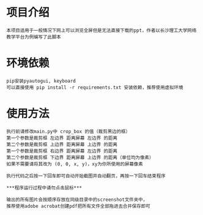 
# 项目介绍
    本项目适用于一般情况下网上可以浏览全屏但是无法直接下载的ppt，作者以长沙理工大学网络教学平台为例编写了此脚本
 
# 环境依赖
    pip安装pyautogui, keyboard
    可以直接使用 pip install -r requirements.txt 安装依赖，推荐使用虚拟环境

# 使用方法
    执行前请修改main.py中 crop_box 的值（裁剪黑边的框）
    第一个参数是裁剪框 左边界 距离屏幕 左边界 的距离
    第二个参数是裁剪框 上边界 距离屏幕 上边界 的距离
    第一个参数是裁剪框 右边界 距离屏幕 左边界 的距离
    第二个参数是裁剪框 下边界 距离屏幕 上边界 的距离（单位均为像素）
    如果不需要请将其改为 (0, 0, x, y)，xy为你所使用的屏幕像素

    执行代码之后按一下回车即可自动开始截图并自动翻页，再按一下回车结束程序

    ***程序运行过程中请勿点击鼠标***

    输出的所有图片会按顺序存放在同级目录中的screenshot文件夹中，
    推荐使用adobe acrobat创建pdf把所有文件全部拖进去合并保存即可
